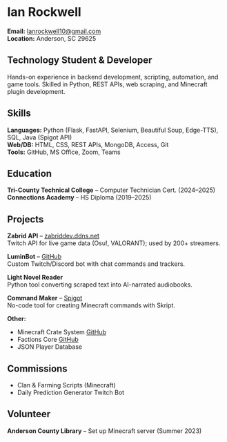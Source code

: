 # Ian Rockwell

**Email:** Ianrockwell10@gmail.com  
**Location:** Anderson, SC 29625  

## Technology Student & Developer  

Hands-on experience in backend development, scripting, automation, and game tools. Skilled in Python, REST APIs, web scraping, and Minecraft plugin development.

## Skills

**Languages:** Python (Flask, FastAPI, Selenium, Beautiful Soup, Edge-TTS), SQL, Java (Spigot API)  
**Web/DB:** HTML, CSS, REST APIs, MongoDB, Access, Git  
**Tools:** GitHub, MS Office, Zoom, Teams  

## Education

**Tri-County Technical College** – Computer Technician Cert. (2024–2025)  
**Connections Academy** – HS Diploma (2019–2025)

## Projects

**Zabrid API** – [zabriddev.ddns.net](http://zabriddev.ddns.net)  
Twitch API for live game data (Osu!, VALORANT); used by 200+ streamers.  

**LuminBot** – [GitHub](https://github.com/IanRockwell/LuminBot/wiki)  
Custom Twitch/Discord bot with chat commands and trackers.  

**Light Novel Reader**  
Python tool converting scraped text into AI-narrated audiobooks.

**Command Maker** – [Spigot](https://www.spigotmc.org/resources/zabrids-command-maker-1-17-1-19.102056/)  
No-code tool for creating Minecraft commands with Skript.

**Other:**  
- Minecraft Crate System [GitHub](https://github.com/Zabrid/Zabrid-Crate-Maker)  
- Factions Core [GitHub](https://github.com/IanRockwell/SkFactionsCore/wiki)  
- JSON Player Database  

## Commissions

- Clan & Farming Scripts (Minecraft)  
- Daily Prediction Generator Twitch Bot

## Volunteer

**Anderson County Library** – Set up Minecraft server (Summer 2023)
